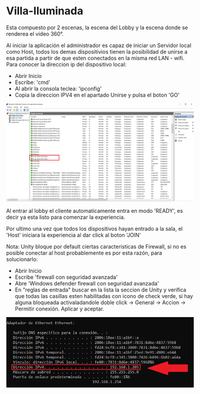 # Villa-Iluminada

Esta compuesto por 2 escenas, la escena del Lobby y la escena donde se renderea el video 360°.

Al iniciar la aplicación el administrador es capaz de iniciar un Servidor local como Host, todos los demas dispositivios tienen la posibilidad de unirse a esa partida a partir de que esten conectados en la misma red LAN - wifi. Para conocer la direccion ip del dispositivo local:

  * Abrir Inicio
  * Escribe: 'cmd'
  * Al abrir la consola teclea: 'ipconfig'
  * Copia la direccion IPV4 en el apartado Unirse y pulsa el boton 'GO'

![ip config](unity01.PNG "imagen1")

Al entrar al lobby el cliente automaticamente entra en modo 'READY', es decir ya esta listo para comenzar la experiencia.

Por ultimo una vez que todos los dispositivos hayan entrado a la sala, el 'Host' iniciara la experiencia al dar click al boton 'JOIN'  
  
  
  
  Nota: Unity bloque por default ciertas caracteristicas de Firewall, si no es posible conectar al host probablemente es por esta razón, para solucionarlo:
  
  * Abrir Inicio
  * Escribe 'firewall con seguridad avanzada'
  * Abre 'Windows defender firewall con seguridad avanzada'
  * En "reglas de entrada" buscar en la lista la seccion de Unity y verifica que todas las casillas esten habilitadas con icono de check verde, si hay alguna bloqueada activaladandole doble click -> General -> Accion -> Permitir conexión. Aplicar y aceptar.


![firewall](unity02.PNG "imagen2")